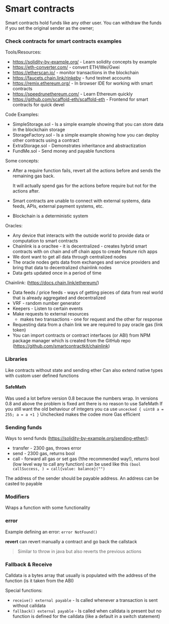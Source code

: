 # Smart contracts
Smart contracts hold funds like any other user. You can withdraw the funds if you set the original sender as the owner;

### Check contracts for smart contracts examples


Tools/Resources:
- https://solidity-by-example.org/ - Learn solidity concepts by example 
- https://eth-converter.com/ - convert ETH/Wei/Gwei
- https://etherscan.io/ - monitor transactions in the blockchain
- https://faucets.chain.link/rinkeby - fund testnet accounts
- https://remix.ethereum.org/ - In browser IDE for working with smart contracts
- https://speedrunethereum.com/ - Learn Ethereum quickly
- https://github.com/scaffold-eth/scaffold-eth - Frontend for smart contracts for quick devel

Code Examples:
 - SimpleStorage.sol - Is a simple example showing that you can store data in the blockchain storage
 - StorageFactory.sol - Is a simple example showing how you can deploy other contracts using a contract
 - ExtraStorage.sol - Demonstrates inheritance and abstractization
 - FundMe.sol - Send money and payable functions

Some concepts:
- After a require function fails, revert all the actions before and sends the remaining gas back.
  
  It will actually spend gas for the actions before require but not for the actions after.
- Smart contracts are unable to connect with external systems, data feeds, APIs, external payment systems, etc.
- Blockchain is a deterministic system

Oracles:
- Any device that interacts with the outside world to provide data or computation to smart contracts
- Chainlink is a oracltee - it is decentralized - creates hybrid smart contracts with on chain and off chain apps to create feature rich apps
- We dont want to get all data through centralized nodes
- The oracle nodes gets data from exchanges and service providers and bring that data to decentralized chainlink nodes
- Data gets updated once in a period of time

Chainlink: (https://docs.chain.link/ethereum/)
- Data feeds / price feeds - ways of getting pieces of data from real world that is already aggregated and decentralized
- VRF - random number generator
- Keepers - Listen to certain events
- Make requests to external resources
  - makes two transactions - one for request and the other for response
- Requesting data from a chain link we are required to pay oracle gas (link token)
- You can import contracts or contract interfaces (or ABI) from NPM package manager which is created from the GitHub repo (https://github.com/smartcontractkit/chainlink)


### Libraries
Like contracts without state and sending ether
Can also extend native types with custom user defined functions

#### SafeMath
Was used a lot before version 0.8 because the numbers wrap.
In versions 0.8 and above the problem is fixed ant there is no reason to use SafeMath 
If you still want the old behaviour of integers you ca use `uncecked { uint8 a = 255; a = a +1 }`
Unchecked makes the codee more Gas efficient

### Sending funds

Ways to send funds (https://solidity-by-example.org/sending-ether/):
 - transfer - 2300 gas, throws error
 - send - 2300 gas, returns bool
 - call - forward all gas or set gas (!the recommended way!), returns bool (low level way to call any function) can be used like this `(bool callSuccess, ) = call{value: balance}("")`

The address of the sender should be payable address. An address can be casted to payable 

### Modifiers
Wraps a function with some functionality

### error

Example defining an error:
`error NotFound()`

**revert** can revert manually a contract and go back the callstack 
> Similar to throw in java but also reverts the previous actions

### Fallback & Receive
Calldata is a bytes array that usually is populated with the address of the function (is it taken from the ABI)

Special functions:
- `receive() external payable` - Is called whenever a transaction is sent without calldata
- `fallback() external payable` - Is called when calldata is present but no function is defined for the calldata (like a default in a switch statement)
 